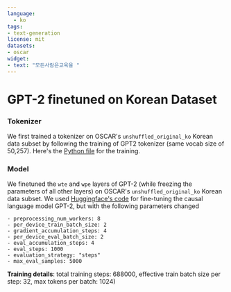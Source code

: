 ```yaml
---
language: 
  - ko
tags:
- text-generation
license: mit
datasets:
- oscar
widget:
- text: "모든사람은교육을 "
---
```

# GPT-2 finetuned on Korean Dataset
### Tokenizer
We first trained a tokenizer on OSCAR's `unshuffled_original_ko` Korean data subset by following the training of GPT2 tokenizer (same vocab size of 50,257). Here's the [Python file](https://github.com/bigscience-workshop/multilingual-modeling/blob/gpt2-ko/experiments/exp-001/train_tokenizer_gpt2.py) for the training.
### Model
We finetuned the `wte` and `wpe` layers of GPT-2 (while freezing the parameters of all other layers) on OSCAR's `unshuffled_original_ko` Korean data subset. We used [Huggingface's code](https://github.com/huggingface/transformers/blob/master/examples/pytorch/language-modeling/run_clm.py) for fine-tuning the causal language model GPT-2, but with the following parameters changed
```
- preprocessing_num_workers: 8
- per_device_train_batch_size: 2
- gradient_accumulation_steps: 4
- per_device_eval_batch_size: 2
- eval_accumulation_steps: 4
- eval_steps: 1000 
- evaluation_strategy: "steps"
- max_eval_samples: 5000
```
**Training details**: total training steps: 688000, effective train batch size per step: 32, max tokens per batch: 1024)